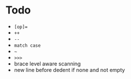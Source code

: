 # Todo
- `[op]=`
- `++`
- `--`
- `match case`
- `~`
- `>>>`
- brace level aware scanning
- new line before dedent if none and not empty
